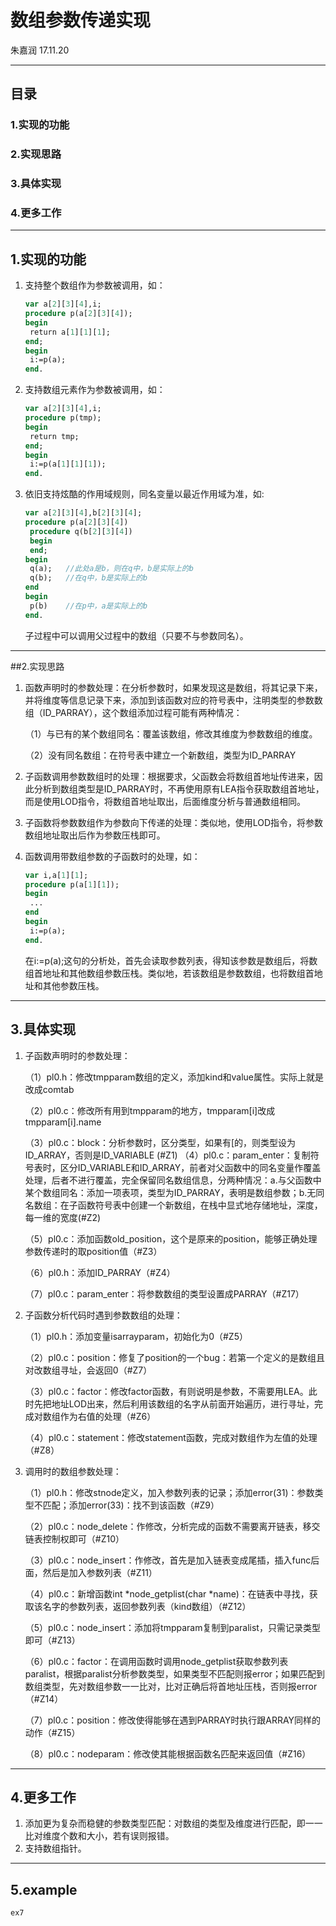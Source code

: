 # 数组参数传递实现

朱嘉润 17.11.20

------

## 目录

### 1.实现的功能

### 2.实现思路

### 3.具体实现

### 4.更多工作

------

## 1.实现的功能

1. 支持整个数组作为参数被调用，如：

   ``` pascal
   var a[2][3][4],i;
   procedure p(a[2][3][4]);
   begin
   	return a[1][1][1];
   end;
   begin
   	i:=p(a);
   end.
   ```

2. 支持数组元素作为参数被调用，如：

   ``` pascal
   var a[2][3][4],i;
   procedure p(tmp);
   begin
   	return tmp;
   end;
   begin
   	i:=p(a[1][1][1]);
   end.
   ```

3. 依旧支持炫酷的作用域规则，同名变量以最近作用域为准，如:

   ``` pascal
   var a[2][3][4],b[2][3][4];
   procedure p(a[2][3][4])
   	procedure q(b[2][3][4])
   	begin
   	end;
   begin
   	q(a);	//此处a是b，则在q中，b是实际上的b
   	q(b);	//在q中，b是实际上的b
   end
   begin
   	p(b)	//在p中，a是实际上的b
   end.
   ```

   子过程中可以调用父过程中的数组（只要不与参数同名）。

------
##2.实现思路

1. 函数声明时的参数处理：在分析参数时，如果发现这是数组，将其记录下来，并将维度等信息记录下来，添加到该函数对应的符号表中，注明类型的参数数组（ID_PARRAY），这个数组添加过程可能有两种情况：

   （1）与已有的某个数组同名：覆盖该数组，修改其维度为参数数组的维度。

   （2）没有同名数组：在符号表中建立一个新数组，类型为ID_PARRAY

2. 子函数调用参数数组时的处理：根据要求，父函数会将数组首地址传进来，因此分析到数组类型是ID_PARRAY时，不再使用原有LEA指令获取数组首地址，而是使用LOD指令，将数组首地址取出，后面维度分析与普通数组相同。

3. 子函数将参数数组作为参数向下传递的处理：类似地，使用LOD指令，将参数数组地址取出后作为参数压栈即可。

4. 函数调用带数组参数的子函数时的处理，如：

   ```  pascal
   var i,a[1][1];
   procedure p(a[1][1]);
   begin
   	...
   end
   begin
   	i:=p(a);
   end.
   ```
   在i:=p(a);这句的分析处，首先会读取参数列表，得知该参数是数组后，将数组首地址和其他数组参数压栈。类似地，若该数组是参数数组，也将数组首地址和其他参数压栈。

------

## 3.具体实现

1. 子函数声明时的参数处理：     

   （1）pl0.h：修改tmpparam数组的定义，添加kind和value属性。实际上就是改成comtab     

   （2）pl0.c：修改所有用到tmpparam的地方，tmpparam[i]改成tmpparam[i].name     

   （3）pl0.c：block：分析参数时，区分类型，如果有[的，则类型设为ID_ARRAY，否则是ID_VARIABLE (#Z1)     （4）pl0.c：param_enter：复制符号表时，区分ID_VARIABLE和ID_ARRAY，前者对父函数中的同名变量作覆盖处理，后者不进行覆盖，完全保留同名数组信息，分两种情况：a.与父函数中某个数组同名：添加一项表项，类型为ID_PARRAY，表明是数组参数；b.无同名数组：在子函数符号表中创建一个新数组，在栈中显式地存储地址，深度，每一维的宽度(#Z2)     

   （5）pl0.c：添加函数old_position，这个是原来的position，能够正确处理参数传递时的取position值（#Z3）     

   （6）pl0.h：添加ID_PARRAY（#Z4）     

   （7）pl0.c：param_enter：将参数数组的类型设置成PARRAY（#Z17）

2. 子函数分析代码时遇到参数数组的处理：     

   （1）pl0.h：添加变量isarrayparam，初始化为0（#Z5）     

   （2）pl0.c：position：修复了position的一个bug：若第一个定义的是数组且对改数组寻址，会返回0（#Z7）     

   （3）pl0.c：factor：修改factor函数，有则说明是参数，不需要用LEA。此时先把地址LOD出来，然后利用该数组的名字从前面开始遍历，进行寻址，完成对数组作为右值的处理（#Z6）     

   （4）pl0.c：statement：修改statement函数，完成对数组作为左值的处理（#Z8）

3. 调用时的数组参数处理：     

   （1）pl0.h：修改stnode定义，加入参数列表的记录；添加error(31)：参数类型不匹配；添加error(33)：找不到该函数（#Z9）     

   （2）pl0.c：node_delete：作修改，分析完成的函数不需要离开链表，移交链表控制权即可（#Z10）     

   （3）pl0.c：node_insert：作修改，首先是加入链表变成尾插，插入func后面，然后是加入参数列表（#Z11）     

   （4）pl0.c：新增函数int *node_getplist(char *name)：在链表中寻找，获取该名字的参数列表，返回参数列表（kind数组）（#Z12）     

   （5）pl0.c：node_insert：添加将tmpparam复制到paralist，只需记录类型即可（#Z13）     

   （6）pl0.c：factor：在调用函数时调用node_getplist获取参数列表paralist，根据paralist分析参数类型，如果类型不匹配则报error；如果匹配到数组类型，先对数组参数一一比对，比对正确后将首地址压栈，否则报error（#Z14）     

   （7）pl0.c：position：修改使得能够在遇到PARRAY时执行跟ARRAY同样的动作（#Z15）     

   （8）pl0.c：nodeparam：修改使其能根据函数名匹配来返回值（#Z16）

------

## 4.更多工作

1. 添加更为复杂而稳健的参数类型匹配：对数组的类型及维度进行匹配，即一一比对维度个数和大小，若有误则报错。
2. 支持数组指针。

------

## 5.example
	ex7
